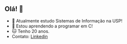 ## Olá! 👋

<!--
**0Lima0/0Lima0** is a ✨ _special_ ✨ repository because its `README.md` (this file) appears on your GitHub profile.

- 🔭 Atualmente estudo Sistemas de Informação na USP!
- 🌱 Estou aprendendo a programar em C!
-->
- 🔭 Atualmente estudo Sistemas de Informação na USP!
- 🌱 Estou aprendendo a programar em C!
- 🐱 Tenho 20 anos.
- Contato: [Linkedin](https://www.linkedin.com/in/rafael-lima-3ba82a361/)

